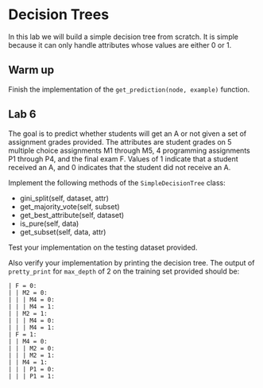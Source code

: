# Decision Trees

In this lab we will build a simple decision tree from scratch. It is simple because it can only handle attributes whose values are either 0 or 1.

## Warm up

Finish the implementation of the `get_prediction(node, example)` function.

## Lab 6

The goal is to predict whether students will get an A or not given a set of assignment grades provided. The attributes are student grades on 5 multiple choice assignments M1 through M5, 4 programming assignments P1 through P4, and the final exam F. Values of 1 indicate that a student received an A, and 0 indicates that the student did not receive an A.

Implement the following methods of the `SimpleDecisionTree` class:

- gini_split(self, dataset, attr)
- get_majority_vote(self, subset)
- get_best_attribute(self, dataset)
- is_pure(self, data)
- get_subset(self, data, attr)

Test your implementation on the testing dataset provided.

Also verify your implementation by printing the decision tree. The output of `pretty_print` for `max_depth` of 2 on the training set provided should be:

```
| F = 0: 
| | M2 = 0: 
| | | M4 = 0: 
| | | M4 = 1: 
| | M2 = 1: 
| | | M4 = 0: 
| | | M4 = 1: 
| F = 1: 
| | M4 = 0: 
| | | M2 = 0: 
| | | M2 = 1: 
| | M4 = 1: 
| | | P1 = 0: 
| | | P1 = 1: 
```
